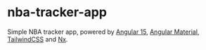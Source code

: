 # nba-tracker-app

Simple NBA tracker app, powered by [Angular 15](https://angular.io), [Angular Material](https://material.angular.io), [TailwindCSS](https://tailwindcss.com) and [Nx](https://nx.dev).